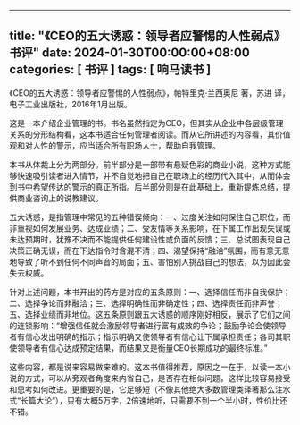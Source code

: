 
---
title: "《CEO的五大诱惑：领导者应警惕的人性弱点》书评"
date: 2024-01-30T00:00:00+08:00
categories: [ 书评 ]
tags: [ 响马读书 ]
---

 《CEO的五大诱惑：领导者应警惕的人性弱点》，帕特里克·兰西奥尼 著，苏进 译，电子工业出版社，2016年1月出版。

这是一本介绍企业管理的书。书名虽然指定为CEO，但其实从企业中各层级管理关系的分形结构看，这本书适合任何管理者阅读。而从它所讲述的内容看，其价值观和对人性的警示，应当适合所有职场人士，帮助自我管理。

本书从体裁上分为两部分。前半部分是一部带有悬疑色彩的商业小说，这种方式能够快速吸引读者进入情节，并不自觉地把自己在职场上的经历代入其中，从而体会到书中希望传达的警示的真正所指。后半部分则是在此基础上，重新提炼总结，提供商业咨询上的说教建议。

五大诱惑，是指管理中常见的五种错误倾向：一、过度关注如何保住自己职位，而非重视如何发展业务、达成业绩；二、受友情等关系影响，在下属工作出现失误或未达预期时，犹豫不决而不能提供任何建设性或负面的反馈；三、总试图表现自己决策正确无误，而在下达指令时含混不清；四、渴望保持“融洽”氛围，而有意无意地导致了听不到任何不同声音的局面；五、害怕别人挑战自己的想法，以为因此会失去权威。

针对上述问题，本书开出的药方是对应的五条原则：一、选择信任而非自我保护；二、选择争论而非融洽；三、选择明确性而非确定性；四、选择责任而非声誉；五、选择业绩而非地位。这五条原则跟五大诱惑的顺序刚好相反，展示了它们之间的连锁影响：“增强信任就会激励领导者进行富有成效的争论；鼓励争论会使领导者有信心发出明确的指示；指示明确又使领导者有信心让下属承担责任；各司其职使领导者有信心达成预定结果，而结果又是衡量CEO长期成功的最终标准。”

这些内容，都是说来容易做来难的。这本书值得推荐，原因之一在于，以读一本小说的方式，可以从旁观者角度来内省自己，是否存在相似问题，这样比较容易接受和思考如何改进。更重要的是，它足够短（不像其他绝大多数管理类译著那么注水式“长篇大论”），只有大概5万字，2倍速地听，只需要不到一个半小时，性价比还不错。
